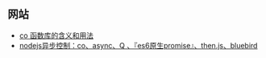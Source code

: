 
## 网站

- [co 函数库的含义和用法](http://www.ruanyifeng.com/blog/2015/05/co.html)
- [nodejs异步控制：co、async、Q 、『es6原生promise』、then.js、bluebird](https://www.zhihu.com/question/25413141)